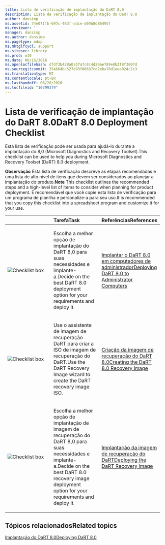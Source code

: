 ```yaml
---
title: Lista de verificação de implantação do DaRT 8.0
description: Lista de verificação de implantação do DaRT 8.0
author: dansimp
ms.assetid: 74e071fb-697c-463f-adce-d09b8d86495f
ms.reviewer: ''
manager: dansimp
ms.author: dansimp
ms.pagetype: mdop
ms.mktglfcycl: support
ms.sitesec: library
ms.prod: w10
ms.date: 06/16/2016
ms.openlocfilehash: dfdf3b428a0a37a7c8c4d20ae789e8b3f8f3007d
ms.sourcegitcommit: 354664bc527d93f80687cd2eba70d1eea024c7c3
ms.translationtype: MT
ms.contentlocale: pt-BR
ms.lasthandoff: 06/26/2020
ms.locfileid: "10799379"
---
```

# <span data-ttu-id="2e02c-103">Lista de verificação de implantação do DaRT 8.0</span><span class="sxs-lookup"><span data-stu-id="2e02c-103">DaRT 8.0 Deployment Checklist</span></span>


<span data-ttu-id="2e02c-104">Esta lista de verificação pode ser usada para ajudá-lo durante a implantação do 8,0 (Microsoft Diagnostics and Recovery Toolset).</span><span class="sxs-lookup"><span data-stu-id="2e02c-104">This checklist can be used to help you during Microsoft Diagnostics and Recovery Toolset (DaRT) 8.0 deployment.</span></span>

<span data-ttu-id="2e02c-105">**Observação**  Esta lista de verificação descreve as etapas recomendadas e uma lista de alto nível de itens que devem ser considerados ao planejar a implantação do produto.</span><span class="sxs-lookup"><span data-stu-id="2e02c-105">**Note** This checklist outlines the recommended steps and a high-level list of items to consider when planning for product deployment.</span></span> <span data-ttu-id="2e02c-106">É recomendável que você copie esta lista de verificação para um programa de planilha e personalize-a para seu uso.</span><span class="sxs-lookup"><span data-stu-id="2e02c-106">It is recommended that you copy this checklist into a spreadsheet program and customize it for your use.</span></span>

 

<table>
<colgroup>
<col width="33%" />
<col width="33%" />
<col width="33%" />
</colgroup>
<thead>
<tr class="header">
<th align="left"></th>
<th align="left"><span data-ttu-id="2e02c-107">Tarefa</span><span class="sxs-lookup"><span data-stu-id="2e02c-107">Task</span></span></th>
<th align="left"><span data-ttu-id="2e02c-108">Referências</span><span class="sxs-lookup"><span data-stu-id="2e02c-108">References</span></span></th>
</tr>
</thead>
<tbody>
<tr class="odd">
<td align="left"><img src="images/checklistbox.gif" alt="Checklist box" /></td>
<td align="left"><p><span data-ttu-id="2e02c-109">Escolha a melhor opção de implantação do DaRT 8,0 para suas necessidades e implante-a.</span><span class="sxs-lookup"><span data-stu-id="2e02c-109">Decide on the best DaRT 8.0 deployment option for your requirements and deploy it.</span></span></p></td>
<td align="left"><p><a href="deploying-dart-80-to-administrator-computers-dart-8.md" data-raw-source="[Deploying DaRT 8.0 to Administrator Computers](deploying-dart-80-to-administrator-computers-dart-8.md)"><span data-ttu-id="2e02c-110">Implantar o DaRT 8.0 em computadores de administrador</span><span class="sxs-lookup"><span data-stu-id="2e02c-110">Deploying DaRT 8.0 to Administrator Computers</span></span></a></p></td>
</tr>
<tr class="even">
<td align="left"><img src="images/checklistbox.gif" alt="Checklist box" /></td>
<td align="left"><p><span data-ttu-id="2e02c-111">Use o assistente de imagem de recuperação DaRT para criar a ISO de imagem de recuperação do DaRT.</span><span class="sxs-lookup"><span data-stu-id="2e02c-111">Use the DaRT Recovery Image wizard to create the DaRT recovery image ISO.</span></span></p></td>
<td align="left"><p><a href="creating-the-dart-80-recovery-image-dart-8.md" data-raw-source="[Creating the DaRT 8.0 Recovery Image](creating-the-dart-80-recovery-image-dart-8.md)"><span data-ttu-id="2e02c-112">Criação da imagem de recuperação do DaRT 8.0</span><span class="sxs-lookup"><span data-stu-id="2e02c-112">Creating the DaRT 8.0 Recovery Image</span></span></a></p></td>
</tr>
<tr class="odd">
<td align="left"><img src="images/checklistbox.gif" alt="Checklist box" /></td>
<td align="left"><p><span data-ttu-id="2e02c-113">Escolha a melhor opção de implantação de imagem de recuperação do DaRT 8,0 para suas necessidades e implante-a.</span><span class="sxs-lookup"><span data-stu-id="2e02c-113">Decide on the best DaRT 8.0 recovery image deployment option for your requirements and deploy it.</span></span></p></td>
<td align="left"><p><a href="deploying-the-dart-recovery-image-dart-8.md" data-raw-source="[Deploying the DaRT Recovery Image](deploying-the-dart-recovery-image-dart-8.md)"><span data-ttu-id="2e02c-114">Implantação da imagem de recuperação do DaRT</span><span class="sxs-lookup"><span data-stu-id="2e02c-114">Deploying the DaRT Recovery Image</span></span></a></p></td>
</tr>
</tbody>
</table>

 

## <span data-ttu-id="2e02c-115">Tópicos relacionados</span><span class="sxs-lookup"><span data-stu-id="2e02c-115">Related topics</span></span>


[<span data-ttu-id="2e02c-116">Implantação do DaRT 8.0</span><span class="sxs-lookup"><span data-stu-id="2e02c-116">Deploying DaRT 8.0</span></span>](deploying-dart-80-dart-8.md)

 

 





